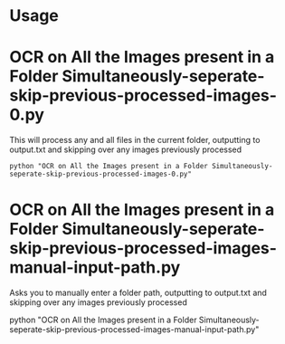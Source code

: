 # Usage

# OCR on All the Images present in a Folder Simultaneously-seperate-skip-previous-processed-images-0.py

This will process any and all files in the current folder, outputting to output.txt and skipping over any images previously processed

    python "OCR on All the Images present in a Folder Simultaneously-seperate-skip-previous-processed-images-0.py"



# OCR on All the Images present in a Folder Simultaneously-seperate-skip-previous-processed-images-manual-input-path.py

Asks you to manually enter a folder path,  outputting to output.txt and skipping over any images previously processed

  python "OCR on All the Images present in a Folder Simultaneously-seperate-skip-previous-processed-images-manual-input-path.py"

